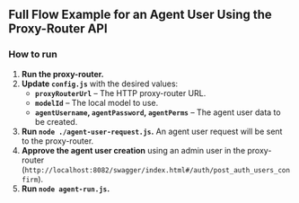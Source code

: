 ## Full Flow Example for an Agent User Using the Proxy-Router API

### How to run

1. **Run the proxy-router.**
2. **Update `config.js`** with the desired values:
   - **`proxyRouterUrl`** – The HTTP proxy-router URL.
   - **`modelId`** – The local model to use.
   - **`agentUsername`, `agentPassword`, `agentPerms`** – The agent user data to be created.
3. **Run `node ./agent-user-request.js`.** An agent user request will be sent to the proxy-router.
4. **Approve the agent user creation** using an admin user in the proxy-router
   (`http://localhost:8082/swagger/index.html#/auth/post_auth_users_confirm`).
5. **Run `node agent-run.js`.**